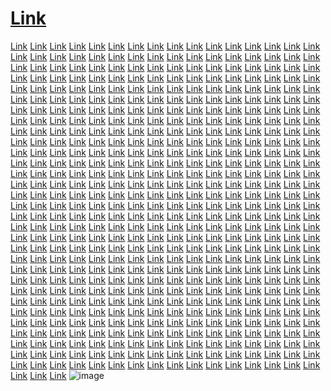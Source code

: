# <a href="https://byteplaymarketing.weebly.com/">Link</a>
<a href="https://truedatamarketing.weebly.com/">Link</a>
<a href="https://advertisingvaluesmarketing.weebly.com/">Link</a>
<a href="https://enaffiliatemarketing.weebly.com/">Link</a>
<a href="https://prbandmarketing.weebly.com/">Link</a>
<a href="https://publiccentermarketing.weebly.com/">Link</a>
<a href="https://gearcrewsmarketing.weebly.com/">Link</a>
<a href="https://analyticsgridmarketing.weebly.com/">Link</a>
<a href="https://microclickmarketing.weebly.com/">Link</a>
<a href="https://gearcrewmarketing.weebly.com/">Link</a>
<a href="https://promotelymarketing.weebly.com/">Link</a>
<a href="https://droidblendmarketing.weebly.com/">Link</a>
<a href="https://engineloopmarketing.weebly.com/">Link</a>
<a href="https://bytesscalemarketing.weebly.com/">Link</a>
<a href="https://wizportmarketing.weebly.com/">Link</a>
<a href="https://campaignblogmarketing.weebly.com/">Link</a>
<a href="https://wizscopemarketing.weebly.com/">Link</a>
<a href="https://advertisesafermarketing.weebly.com/">Link</a>
<a href="https://boxcasemarketing.weebly.com/">Link</a>
<a href="https://informaticsicmarketing.weebly.com/">Link</a>
<a href="https://retailsolutionsmarketing.weebly.com/">Link</a>
<a href="https://nanoprimemarketing.weebly.com/">Link</a>
<a href="https://cotechmarketing.weebly.com/">Link</a>
<a href="https://rackpushmarketing.weebly.com/">Link</a>
<a href="https://droiditemsmarketing.weebly.com/">Link</a>
<a href="https://audiencespacemarketing.weebly.com/">Link</a>
<a href="https://thenanoclubmarketing.weebly.com/">Link</a>
<a href="https://labscastmarketing.weebly.com/">Link</a>
<a href="https://clearcryptmarketing.weebly.com/">Link</a>
<a href="https://adideasmarketing.weebly.com/">Link</a>
<a href="https://worksboostmarketing.weebly.com/">Link</a>
<a href="https://codenessmarketing.weebly.com/">Link</a>
<a href="https://nanosolutionsmarketing.weebly.com/">Link</a>
<a href="https://rackstripemarketing.weebly.com/">Link</a>
<a href="https://microfitmarketing.weebly.com/">Link</a>
<a href="https://publicgoodsmarketing.weebly.com/">Link</a>
<a href="https://praidmarketingweb.weebly.com/">Link</a>
<a href="https://cryptardmarketing.weebly.com/">Link</a>
<a href="https://marketcharmmarketing.weebly.com/">Link</a>
<a href="https://marketlinemarketing.weebly.com/">Link</a>
<a href="https://adshousemarketing.weebly.com/">Link</a>
<a href="https://brandsnapmarketing.weebly.com/">Link</a>
<a href="https://datakitmarketing.weebly.com/">Link</a>
<a href="https://thepubliccompanymarketing.weebly.com/">Link</a>
<a href="https://targeticmarketing.weebly.com/">Link</a>
<a href="https://solidwizmarketing.weebly.com/">Link</a>
<a href="https://praidmarketing.weebly.com/">Link</a>
<a href="https://botplusmarketing.weebly.com/">Link</a>
<a href="https://boxloadmarketing.weebly.com/">Link</a>
<a href="https://revenuegoodsmarketing.weebly.com/">Link</a>
<a href="https://chipworkshopmarketing.weebly.com/">Link</a>
<a href="https://enginetiltmarketing.weebly.com/">Link</a>
<a href="https://targetglowmarketingweb.weebly.com/">Link</a>
<a href="https://expertsatlasmarketingweb.weebly.com/">Link</a>
<a href="https://revenuecaremarketing.weebly.com/">Link</a>
<a href="https://brandmodemarketing.weebly.com/">Link</a>
<a href="https://zenbrandingmarketingweb.weebly.com/">Link</a>
<a href="https://boxesgrammarketingweb.weebly.com/">Link</a>
<a href="https://campaignoptionmarketingweb.weebly.com/">Link</a>
<a href="https://bottrademarketingweb.weebly.com/">Link</a>
<a href="https://ppchillmarketingweb.weebly.com/">Link</a>
<a href="https://optimizefitmarketing.weebly.com/">Link</a>
<a href="https://targetlinemarketing.weebly.com/">Link</a>
<a href="https://wareblogmarketing.weebly.com/">Link</a>
<a href="https://advertisestoremarketing.weebly.com/">Link</a>
<a href="https://b2bmostmarketing.weebly.com/">Link</a>
<a href="https://techblogmarketing.weebly.com/">Link</a>
<a href="https://seofuelmarketing.weebly.com/">Link</a>
<a href="https://roboticssignalmarketing.weebly.com/">Link</a>
<a href="https://revenuecentremarketing.weebly.com/">Link</a>
<a href="https://thesearchgroupmarketing.weebly.com/">Link</a>
<a href="https://nibbleideasmarketing.weebly.com/">Link</a>
<a href="https://technologypropertiesmarketing.weebly.com/">Link</a>
<a href="https://brandinglayermarketing.weebly.com/">Link</a>
<a href="https://adsmostmarketing.weebly.com/">Link</a>
<a href="https://waresicmarketing.weebly.com/">Link</a>
<a href="https://realwaremarketing.weebly.com/">Link</a>
<a href="https://seofuelsmarketing.weebly.com/">Link</a>
<a href="https://droidcorpmarketing.weebly.com/">Link</a>
<a href="https://brandinggurumarketing.weebly.com/">Link</a>
<a href="https://proffermarketing.weebly.com/">Link</a>
<a href="https://thecommunicationsstudiomarketing.weebly.com/">Link</a>
<a href="https://techpassmarketing.weebly.com/">Link</a>
<a href="https://marketstripemarketingweb.weebly.com/">Link</a>
<a href="https://technologiesitemsmarketingweb.weebly.com/">Link</a>
<a href="https://pixelifymarketing.weebly.com/">Link</a>
<a href="https://warezvaluemarketingweb.weebly.com/">Link</a>
<a href="https://ppcscapemarketingweb.weebly.com/">Link</a>
<a href="https://campaigncastmarketingweb.weebly.com/">Link</a>
<a href="https://workslightmarketingweb.weebly.com/">Link</a>
<a href="https://solidseomarketingweb.weebly.com/">Link</a>
<a href="https://engineblendmarketingweb.weebly.com/">Link</a>
<a href="https://softmostmarketing.weebly.com/">Link</a>
<a href="https://marketscapemarketing.weebly.com/">Link</a>
<a href="https://affiliatelayeramarketing.weebly.com/">Link</a>
<a href="https://warezworkssmarketing.weebly.com/">Link</a>
<a href="https://bottomlineyardsmarketing.weebly.com/">Link</a>
<a href="https://nanoindusmarketing.weebly.com/">Link</a>
<a href="https://bytevibemarketing.weebly.com/">Link</a>
<a href="https://cryptdockmarketing.weebly.com/">Link</a>
<a href="https://thepixelstudiosmarketing.weebly.com/">Link</a>
<a href="https://campaignscansmarketing.weebly.com/">Link</a>
<a href="https://audiencesprimemarketing.weebly.com/">Link</a>
<a href="https://bottomlyardmarketing.weebly.com/">Link</a>
<a href="https://technofermarketingweb.weebly.com/">Link</a>
<a href="https://boxesicmarketingweb.weebly.com/">Link</a>
<a href="https://gearservicesmarketingweb.weebly.com/">Link</a>
<a href="https://nethousemarketingweb.weebly.com/">Link</a>
<a href="https://seosagamarketingweb.weebly.com/">Link</a>
<a href="https://expertssignalmarketingweb.weebly.com/">Link</a>
<a href="https://thetechnoprojectmarketing.weebly.com/">Link</a>
<a href="https://vectordeckmarketingweb.weebly.com/">Link</a>
<a href="https://bytescentermarketingweb.weebly.com/">Link</a>
<a href="https://promoteideasmarketingweb.weebly.com/">Link</a>
<a href="https://scalenedmarketingweb.weebly.com/">Link</a>
<a href="https://audiencescalemarketingweb.weebly.com/">Link</a>
<a href="https://pixellinemarketingweb.weebly.com/">Link</a>
<a href="https://communicationsfulmarketingweb.weebly.com/">Link</a>
<a href="https://chipishmarketing.weebly.com/">Link</a>
<a href="https://meshitemsmarketingweb.weebly.com/">Link</a>
<a href="https://scaletrademarketingweb.weebly.com/">Link</a>
<a href="https://boostdeckmarketingweb.weebly.com/">Link</a>
<a href="https://blogfactorymarketingwebs.weebly.com/">Link</a>
<a href="https://cyberpassmarketingweb.weebly.com/">Link</a>
<a href="https://searchspacemarketingweb.weebly.com/">Link</a>
<a href="https://wizmakermarketingweb.weebly.com/">Link</a>
<a href="https://promotevaluemarketingweb.weebly.com/">Link</a>
<a href="https://searchdeckmarketingweb.weebly.com/">Link</a>
<a href="https://blogentmarketingwebs.weebly.com/">Link</a>
<a href="https://rackconceptmarketingweb.weebly.com/">Link</a>
<a href="https://vectorenginemarketingweb.weebly.com/">Link</a>
<a href="https://microtypemarketingweb.weebly.com/">Link</a>
<a href="https://cryptifymarketings.weebly.com/">Link</a>
<a href="https://informaticsservicesmarketingweb.weebly.com/">Link</a>
<a href="https://campaignscopemarketingweb.weebly.com/">Link</a>
<a href="https://targetspanmarketingwe.weebly.com/">Link</a>
<a href="https://datashiftmarketingweb.weebly.com/">Link</a>
<a href="https://ppccorpmarketingwebs.weebly.com/">Link</a>
<a href="https://enginesyncmarketingweb.weebly.com/">Link</a>
<a href="https://zengearmarketingweb.weebly.com/">Link</a>
<a href="https://promotecharmmarketingweb.weebly.com/">Link</a>
<a href="https://byteoffermarketingweb.weebly.com/">Link</a>
<a href="https://vectoridmarketingweb.weebly.com/">Link</a>
<a href="https://growthstripemarketingweb.weebly.com/">Link</a>
<a href="https://technologyclubmarketing.weebly.com/">Link</a>
<a href="https://interactivehousemarketingweb.weebly.com/">Link</a>
<a href="https://analyticsardmarketingwe.weebly.com/">Link</a>
<a href="https://coreenginemarketing.weebly.com/">Link</a>
<a href="https://botitmarketing.weebly.com/">Link</a>
<a href="https://cybercastmarketingweb.weebly.com/">Link</a>
<a href="https://audiencehutmarketingwebs.weebly.com/">Link</a>
<a href="https://audiencenowmarketingwebs.weebly.com/">Link</a>
<a href="https://affiliatekitmarketingweb.weebly.com/">Link</a>
<a href="https://bitkitmarketingweb.weebly.com/">Link</a>
<a href="https://technoconnectmarketing.weebly.com/">Link</a>
<a href="https://promotsparkmarketing.weebly.com/">Link</a>
<a href="https://affiliatekitmarketingwebs.weebly.com/">Link</a>
<a href="https://audiencenowmarketingwebs.weebly.com/">Link</a>
<a href="https://wareloopmarketingweb.weebly.com/">Link</a>
<a href="https://technologiesspanmarketingweb.weebly.com/">Link</a>
<a href="https://informaticshubmarketingwebx.weebly.com/">Link</a>
<a href="https://technologiesspotmarketing.weebly.com/">Link</a>
<a href="https://affiliatesprintmarketing.weebly.com/">Link</a>
<a href="https://medianessmarketing.weebly.com/">Link</a>
<a href="https://softicianmarketing.weebly.com/">Link</a>
<a href="https://revenueistmarketing.weebly.com/">Link</a>
<a href="https://wizgurumarketing.weebly.com/">Link</a>
<a href="https://makeadvertisemarketing.weebly.com/">Link</a>
<a href="https://advertisingiemarketing.weebly.com/">Link</a>
<a href="https://nibblekitmarketingweb.weebly.com/">Link</a>
<a href="https://boostbasemarketingwebx.weebly.com/">Link</a>
<a href="https://roboticscastmarketing.weebly.com/">Link</a>
<a href="https://b2bhivemarketing.weebly.com/">Link</a>
<a href="https://bottomlinehutmarketing.weebly.com/">Link</a>
<a href="https://meshmakermarketing.weebly.com/">Link</a>
<a href="https://advertisingdeckmarketing.weebly.com/">Link</a>
<a href="https://advertisinglogicmarketing.weebly.com/">Link</a>
<a href="https://roboticscasemarketing.weebly.com/">Link</a>
<a href="https://netgurumarketing.weebly.com/">Link</a>
<a href="https://revenuegearmarketing.weebly.com/">Link</a>
<a href="https://analyticsivemarketing.weebly.com/">Link</a>
<a href="https://riggroupmarketing.weebly.com/">Link</a>
<a href="https://interactiveshipmarketing.weebly.com/">Link</a>
<a href="https://solidwaremarketing.weebly.com/">Link</a>
<a href="https://labsscopemarketing.weebly.com/">Link</a>
<a href="https://riglightmarketing.weebly.com/">Link</a>
<a href="https://solidsoftmarketing.weebly.com/">Link</a>
<a href="https://solidcampaignmarketing.weebly.com/">Link</a>
<a href="https://waresdesignmarketing.weebly.com/">Link</a>
<a href="https://clearboxmarketing.weebly.com/">Link</a>
<a href="https://marketingismmarketing.weebly.com/">Link</a>
<a href="https://vectorgraphmarketing.weebly.com/">Link</a>
<a href="https://interactiveatlasmarketing.weebly.com/">Link</a>
<a href="https://boxeslermarketing.weebly.com/">Link</a>
<a href="https://affiliaterisemarketing.weebly.com/">Link</a>
<a href="https://vectorfedmarketing.weebly.com/">Link</a>
<a href="https://cyberworkmarketing.weebly.com/">Link</a>
<a href="https://optimizedashmarketing.weebly.com/">Link</a>
<a href="https://boxesiummarketing.weebly.com/">Link</a>
<a href="https://analyticsshipmarketing.weebly.com/">Link</a>
<a href="https://labsstreetmarketing.weebly.com/">Link</a>
<a href="https://marketstoremarketing.weebly.com/">Link</a>
<a href="https://marketingtrademarketing.weebly.com/">Link</a>
<a href="https://rackeablemarketing.weebly.com/">Link</a>
<a href="https://vectorgrammarketing.weebly.com/">Link</a>
<a href="https://boxesdockmarketing.weebly.com/">Link</a>
<a href="https://retailvaluemarketingweb.weebly.com/">Link</a>
<a href="https://gearworkshopmarketing.weebly.com/">Link</a>
<a href="https://netbasemarketing.weebly.com/">Link</a>
<a href="https://roboticsflowmarketing.weebly.com/">Link</a>
<a href="https://b2bstormmarketing.weebly.com/">Link</a>
<a href="https://strategyatlasmarketing.weebly.com/">Link</a>
<a href="https://gearleadermarketing.weebly.com/">Link</a>
<a href="https://metarackmarketing.weebly.com/">Link</a>
<a href="https://boostvergemarketing.weebly.com/">Link</a>
<a href="https://meshmarkmarketing.weebly.com/">Link</a>
<a href="https://analyticsfuturemarketing.weebly.com/">Link</a>
<a href="https://rackbarnmarketing.weebly.com/">Link</a>
<a href="https://ppcshackmarketing.weebly.com/">Link</a>
<a href="https://roboticsservicesmarketing.weebly.com/">Link</a>
<a href="https://revenuecentermarketing.weebly.com/">Link</a>
<a href="https://trueb2bmarketing.weebly.com/">Link</a>
<a href="https://technotypemarketing.weebly.com/">Link</a>
<a href="https://gearcastmarketing.weebly.com/">Link</a>
<a href="https://optimizecapsulemarketing.weebly.com/">Link</a>
<a href="https://optimizeincmarketing.weebly.com/">Link</a>
<a href="https://rackkitmarketing.weebly.com/">Link</a>
<a href="https://realnanomarketing.weebly.com/">Link</a>
<a href="https://advertisegurumarketing.weebly.com/">Link</a>
<a href="https://technologyprojectmarketing.weebly.com/">Link</a>
<a href="https://scaletagsmarketing.weebly.com/">Link</a>
<a href="https://prkitmarketing.weebly.com/">Link</a>
<a href="https://boxardmarketing.weebly.com/">Link</a>
<a href="https://meshstockmarketing.weebly.com/">Link</a>
<a href="https://optimizestripemarketing.weebly.com/">Link</a>
<a href="https://semkitmarketing.weebly.com/">Link</a>
<a href="https://cryptcompanymarketing.weebly.com/">Link</a>
<a href="https://gearbandmarketing.weebly.com/">Link</a>
<a href="https://meshartmarketing.weebly.com/">Link</a>
<a href="https://rackshackmarketing.weebly.com/">Link</a>
<a href="https://warelogicmarketing.weebly.com/">Link</a>
<a href="https://technomethodmarketing.weebly.com/">Link</a>
<a href="https://growthatlasmarketing.weebly.com/">Link</a>
<a href="https://analyticssyncmarketing.weebly.com/">Link</a>
<a href="https://realmarketmarketing.weebly.com/">Link</a>
<a href="https://rackblogmarketing.weebly.com/">Link</a>
<a href="https://audienceloadmarketing.weebly.com/">Link</a>
<a href="https://ppcstripemarketing.weebly.com/">Link</a>
<a href="https://bottomlinefuturemarketing.weebly.com/">Link</a>
<a href="https://semportmarketing.weebly.com/">Link</a>
<a href="https://datasedmarketing.weebly.com/">Link</a>
<a href="https://campaignconnectionmarketing.weebly.com/">Link</a>
<a href="https://affiliatecastmarketing.weebly.com/">Link</a>
<a href="https://searchaidmarketing.weebly.com/">Link</a>
<a href="https://retailaidmarketing.weebly.com/">Link</a>
<a href="https://nanosidemarketing.weebly.com/">Link</a>
<a href="https://enginefermarketing.weebly.com/">Link</a>
<a href="https://bitscharmmarketing.weebly.com/">Link</a>
<a href="https://bitsscalemarketing.weebly.com/">Link</a>
<a href="https://mediacasemarketing.weebly.com/">Link</a>
<a href="https://analyticsloadmarketing.weebly.com/">Link</a>
<a href="https://seoskillmarketing.weebly.com/">Link</a>
<a href="https://retailspecialsmarketing.weebly.com/">Link</a>
<a href="https://advertisingstockmarketing.weebly.com/">Link</a>
<a href="https://roboticsartmarketing.weebly.com/">Link</a>
<a href="https://hypervectormarketing.weebly.com/">Link</a>
<a href="https://scalestockmarketing.weebly.com/">Link</a>
<a href="https://cybergraphmarketing.weebly.com/">Link</a>
<a href="https://revenuekedmarketing.weebly.com/">Link</a>
<a href="https://virtualtrademarketing.weebly.com/">Link</a>
<a href="https://informaticsianmarketing.weebly.com/">Link</a>
<a href="https://softstormmarketing.weebly.com/">Link</a>
<a href="https://advertisingsolutionsmarketing.weebly.com/">Link</a>
<a href="https://strategypalacemarketing.weebly.com/">Link</a>
<a href="https://roboticsicmarketing.weebly.com/">Link</a>
<a href="https://waremarkmarketing.weebly.com/">Link</a>
<a href="https://b2bdashmarketing.weebly.com/">Link</a>
<a href="https://semworkmarketing.weebly.com/">Link</a>
<a href="https://cryptmodemarketing.weebly.com/">Link</a>
<a href="https://virtualvaluesmarketing.weebly.com/">Link</a>
<a href="https://audiencekedmarketing.weebly.com/">Link</a>
<a href="https://ppcspotmarketing.weebly.com/">Link</a>
<a href="https://meshideasmarketing.weebly.com/">Link</a>
<a href="https://microideasmarketing.weebly.com/">Link</a>
<a href="https://technologiesconceptmarketing.weebly.com/">Link</a>
<a href="https://dataenginemarketing.weebly.com/">Link</a>
<a href="https://metagearmarketing.weebly.com/">Link</a>
<a href="https://softmarkmarketing.weebly.com/">Link</a>
<a href="https://bitvaluesmarketing.weebly.com/">Link</a>
<a href="https://bytehillmarketing.weebly.com/">Link</a>
<a href="https://boostdesignmarketing.weebly.com/">Link</a>
<a href="https://softmethodmarketing.weebly.com/">Link</a>
<a href="https://targetclickmarketing.weebly.com/">Link</a>
<a href="https://expertspassmarketing.weebly.com/">Link</a>
<a href="https://searchwaymarketing.weebly.com/">Link</a>
<a href="https://revenuesnapmarketing.weebly.com/">Link</a>
<a href="https://chiploopmarketing.weebly.com/">Link</a>
<a href="https://relationsfuturemarketing.weebly.com/">Link</a>
<a href="https://technologyindustrymarketing.weebly.com/">Link</a>
<a href="https://cryptarymarketing.weebly.com/">Link</a>
<a href="https://meshkitmarketing.weebly.com/">Link</a>
<a href="https://nibbleboostmarketing.weebly.com/">Link</a>
<a href="https://b2bspecialsmarketing.weebly.com/">Link</a>
<a href="https://startbytemarketing.weebly.com/">Link</a>
<a href="https://targetsnapmarketing.weebly.com/">Link</a>
<a href="https://affiliateshipmarketing.weebly.com/">Link</a>
<a href="https://botworksmarketing.weebly.com/">Link</a>
<a href="https://ppcboostmarketing.weebly.com/">Link</a>
<a href="https://bitloopmarketing.weebly.com/">Link</a>
<a href="https://technologyhousemarketing.weebly.com/">Link</a>
<a href="https://labsbasemarketing.weebly.com/">Link</a>
<a href="https://bytesgroupmarketing.weebly.com/">Link</a>
<a href="https://microbasemarketing.weebly.com/">Link</a>
<a href="https://cyberatlasmarketing.weebly.com/">Link</a>
<a href="https://advertisingvibemarketing.weebly.com/">Link</a>
<a href="https://bytespecialsmarketing.weebly.com/">Link</a>
<a href="https://nanorisemarketing.weebly.com/">Link</a>
<a href="https://datacastmarketing.weebly.com/">Link</a>
<a href="https://netskillmarketing.weebly.com/">Link</a>
<a href="https://mediasprintmarketing.weebly.com/">Link</a>
<a href="https://makegrowthmarketing.weebly.com/">Link</a>
<a href="https://publicconnectionmarketing.weebly.com/">Link</a>
<a href="https://cryptstartmarketing.weebly.com/">Link</a>
<a href="https://roboticsprimemarketing.weebly.com/">Link</a>
<a href="https://bytesagamarketing.weebly.com/">Link</a>
<a href="https://nanohivemarketing.weebly.com/">Link</a>
<a href="https://scaleplaymarketing.weebly.com/">Link</a>
<a href="https://pixelhillmarketing.weebly.com/">Link</a>
<a href="https://ppcstartmarketing.weebly.com/">Link</a>
<a href="https://bititemsmarketing.weebly.com/">Link</a>
<a href="https://relationscapsulemarketing.weebly.com/">Link</a>
<a href="https://labseablemarketing.weebly.com/">Link</a>
<a href="https://boxbandmarketing.weebly.com/">Link</a>
<a href="https://worksscoutmarketing.weebly.com/">Link</a>
<a href="https://cryptscopemarketing.weebly.com/">Link</a>
<a href="https://softviewmarketing.weebly.com/">Link</a>
<a href="https://searchvaluesmarketing.weebly.com/">Link</a>
<a href="https://searchlabmarketing.weebly.com/">Link</a>
<a href="https://microstartmarketingweb.weebly.com/">Link</a>
<a href="https://rigspotmarketing.weebly.com/">Link</a>
<a href="https://worksfuelmarketing.weebly.com/">Link</a>
<a href="https://technologyworkmarketing.weebly.com/">Link</a>
<a href="https://rigdashmarketing.weebly.com/">Link</a>
<a href="https://bytefitmarketing.weebly.com/">Link</a>
<a href="https://softatlasmarketing.weebly.com/">Link</a>
<a href="https://bitinmarketing.weebly.com/">Link</a>
<a href="https://boxesflowmarketing.weebly.com/">Link</a>
<a href="https://bitsivemarketing.weebly.com/">Link</a>
<a href="https://boosthutmarketing.weebly.com/">Link</a>
<a href="https://rackgroupmarketing.weebly.com/">Link</a>
<a href="https://relationsardmarketing.weebly.com/">Link</a>
<a href="https://expertsoptionmarketing.weebly.com/">Link</a>
<a href="https://roboticsbaymarketing.weebly.com/">Link</a>
<a href="https://microlabmarketing.weebly.com/">Link</a>
<a href="https://racksafermarketing.weebly.com/">Link</a>
<a href="https://enginevibemarketing.weebly.com/">Link</a>
<a href="https://solidnanomarketing.weebly.com/">Link</a>
<a href="https://netcasemarketing.weebly.com/">Link</a>
<a href="https://bottomlineworkmarketing.weebly.com/">Link</a>
<a href="https://b2bmarkmarketing.weebly.com/">Link</a>
<a href="https://cyberidmarketing.weebly.com/">Link</a>
<a href="https://advertisewaymarketing.weebly.com/">Link</a>
<a href="https://bottomlinenowmarketing.weebly.com/">Link</a>
<a href="https://seosensemarketing.weebly.com/">Link</a>
<a href="https://gearnessmarketing.weebly.com/">Link</a>
<a href="https://brandbarnmarketing.weebly.com/">Link</a>
<a href="https://advertisingmarkmarketing.weebly.com/">Link</a>
<a href="https://seogoodsmarketing.weebly.com/">Link</a>
<a href="https://adblogmarketing.weebly.com/">Link</a>
<a href="https://cybervaluesmarketing.weebly.com/">Link</a>
<a href="https://audiencebandmarketing.weebly.com/">Link</a>
<a href="https://upaffiliatemarketing.weebly.com/">Link</a>
<a href="https://enginelinemarketing.weebly.com/">Link</a>
<a href="https://communicationssnapmarketing.weebly.com/">Link</a>
<a href="https://hyperadsmarketing.weebly.com/">Link</a>
<a href="https://pixelservicesmarketing.weebly.com/">Link</a>
<a href="https://retailianmarketing.weebly.com/">Link</a>
<a href="https://targetfactorymarketing.weebly.com/">Link</a>
<a href="https://audiencepalacemarketing.weebly.com/">Link</a>
<a href="https://netatlasmarketing.weebly.com/">Link</a>
<a href="https://meshdesignmarketing.weebly.com/">Link</a>
<a href="https://warezoptionmarketing.weebly.com/">Link</a>
<a href="https://seobandmarketing.weebly.com/">Link</a>
<a href="https://targetcorpmarketing.weebly.com/">Link</a>
<a href="https://seoshiftmarketing.weebly.com/">Link</a>
<a href="https://softisemarketing.weebly.com/">Link</a>
<a href="https://bytesstoremarketing.weebly.com/">Link</a>
<a href="https://technoworkmarketing.weebly.com/">Link</a>
<a href="https://strategyretailsmarketing.weebly.com/">Link</a>
<a href="https://datasyncmarketing.weebly.com/">Link</a>
<a href="https://targetidmarketing.weebly.com/">Link</a>
<a href="https://publicscanmarketing.weebly.com/">Link</a>
<a href="https://marketpushmarketing.weebly.com/">Link</a>
<a href="https://meshfuturemarketing.weebly.com/">Link</a>
<a href="https://pixelmostmarketing.weebly.com/">Link</a>
<a href="https://netclickmarketing.weebly.com/">Link</a>
<a href="https://cryptiedmarketing.weebly.com/">Link</a>
<a href="https://publicloadmarketing.weebly.com/">Link</a>
<a href="https://targetlayermarketing.weebly.com/">Link</a>
<a href="https://boxesbarnmarketing.weebly.com/">Link</a>
<a href="https://communicationsicmarketing.weebly.com/">Link</a>
<a href="https://viralcasemarketing.weebly.com/">Link</a>
<a href="https://activeoptimizemarketing.weebly.com/">Link</a>
<a href="https://advertisestartmarketing.weebly.com/">Link</a>
<a href="https://promotescalemarketing.weebly.com/">Link</a>
<a href="https://zenrackmarketing.weebly.com/">Link</a>
<a href="https://technologiestypemarketing.weebly.com/">Link</a>
<a href="https://technospanmarketing.weebly.com/">Link</a>
<a href="https://datavaluemarketing.weebly.com/">Link</a>
<a href="https://roboticsmodemarketing.weebly.com/">Link</a>
<a href="https://botmakermarketing.weebly.com/">Link</a>
<a href="https://semartmarketing.weebly.com/">Link</a>
<a href="https://labsyardmarketing.weebly.com/">Link</a>
<a href="https://advertisingitymarketing.weebly.com/">Link</a>
<a href="https://mediaworkshopmarketing.weebly.com/">Link</a>
<a href="https://wizlinemarketing.weebly.com/">Link</a>
<a href="https://searchlinemarketing.weebly.com/">Link</a>
<a href="https://mediaworkshopmarketing.weebly.com/">Link</a>
<a href="https://roboticshubmarketing.weebly.com/">Link</a>
<a href="https://gearworksmarketing.weebly.com/">Link</a>
<a href="https://nibblepushmarketing.weebly.com/">Link</a>
<a href="https://technologiesismmarketing.weebly.com/">Link</a>
<a href="https://campaignstockmarketing.weebly.com/">Link</a>
<a href="https://campaignsignalmarketing.weebly.com/">Link</a>
<a href="https://advertisekitmarketing.weebly.com/">Link</a>
<a href="https://rackfuelmarketing.weebly.com/">Link</a>
<a href="https://retailfocusmarketing.weebly.com/">Link</a>
<a href="https://promotegedmarketing.weebly.com/">Link</a>
<a href="https://marketdesignmarketing.weebly.com/">Link</a>
<a href="https://marketsagamarketing.weebly.com/">Link</a>
<a href="https://adgrammarketing.weebly.com/">Link</a>
<a href="https://cybersolutionsmarketing.weebly.com/">Link</a>
<a href="https://ppcvergemarketing.weebly.com/">Link</a>
<a href="https://gearconnectionmarketing.weebly.com/">Link</a>
<a href="https://communicationsclickmarketing.weebly.com/">Link</a>
<a href="https://advertiseglowmarketing.weebly.com/">Link</a>
<a href="https://truebottomlinemarketing.weebly.com/">Link</a>
<a href="https://droidyardmarketing.weebly.com/">Link</a>
<a href="https://marketingenginemarketing.weebly.com/">Link</a>
<a href="https://droidismmarketing.weebly.com/">Link</a>
<a href="https://cyberkitmarketing.weebly.com/">Link</a>
<a href="https://viralmakermarketing.weebly.com/">Link</a>
<a href="https://retailgearmarketing.weebly.com/">Link</a>
<a href="https://adscalemarketing.weebly.com/">Link</a>
<a href="https://technonedmarketing.weebly.com/">Link</a>
<a href="https://realanalyticsmarketing.weebly.com/">Link</a>
<a href="https://microbandmarketing.weebly.com/">Link</a>
<a href="https://warezmethodmarketing.weebly.com/">Link</a>
<a href="https://technologiesartmarketing.weebly.com/">Link</a>
<a href="https://analyticshutmarketing.weebly.com/">Link</a>
<a href="https://warezpushmarketing.weebly.com/">Link</a>
<a href="https://optimizegurumarketing.weebly.com/">Link</a>
<a href="https://searchishmarketing.weebly.com/">Link</a>
<a href="https://technologyscanmarketing.weebly.com/">Link</a>
<a href="https://audiencegridmarketing.weebly.com/">Link</a>
<a href="https://softsafermarketing.weebly.com/">Link</a>
<a href="https://growthkitmarketing.weebly.com/">Link</a>
<a href="https://advertisingifymarketing.weebly.com/">Link</a>
<a href="https://communicationsartmarketing.weebly.com/">Link</a>
<a href="https://nanoskillmarketing.weebly.com/">Link</a>
<a href="https://adsrisemarketing.weebly.com/">Link</a>
<a href="https://droidcompanymarketing.weebly.com/">Link</a>
<a href="https://rackfeedmarketing.weebly.com/">Link</a>
<a href="https://labssensemarketing.weebly.com/">Link</a>
<a href="https://interactivemodemarketing.weebly.com/">Link</a>
<a href="https://targetviewmarketing.weebly.com/">Link</a>
<a href="https://communicationshubmarketing.weebly.com/">Link</a>
<a href="https://activecommunicationsmarketing.weebly.com/">Link</a>
<a href="https://vectorconnectionmarketing.weebly.com/">Link</a>
<a href="https://adsyncmarketing.weebly.com/">Link</a>
<a href="https://botspanmarketing.weebly.com/">Link</a>
<a href="https://boxclickmarketing.weebly.com/">Link</a>
<a href="https://truebottomlinemarketing.weebly.com/">Link</a>
<a href="https://relationssprintmarketing.weebly.com/">Link</a>
<a href="https://labsscalemarketing.weebly.com/">Link</a>
<a href="https://retailhivemarketing.weebly.com/">Link</a>
<a href="https://brandingsafermarketing.weebly.com/">Link</a>
<a href="https://admodemarketing.weebly.com/">Link</a>
<a href="https://warefitmarketingse.weebly.com/">Link</a>
<a href="https://marketingifymarketingse.weebly.com/">Link</a>
<a href="https://optimizegridmarketingse.weebly.com/">Link</a>
<a href="https://nibbleclubmarketingse.weebly.com/">Link</a>
<a href="https://marketdeckmarketingse.weebly.com/">Link</a>
<a href="https://wizplusmarketingse.weebly.com/">Link</a>
<a href="https://adsplusmarketingse.weebly.com/">Link</a>
<a href="https://worksdesignmarketingse.weebly.com/">Link</a>
<a href="https://startsemmarketingse.weebly.com/">Link</a>
<a href="https://bitgrammarketingse.weebly.com/">Link</a>
<a href="https://nanovergemarketingse.weebly.com/">Link</a>
<a href="https://advertisingwaymarketingse.weebly.com/">Link</a>
<a href="https://makevirtualmarketingse.weebly.com/">Link</a>
<a href="https://dataservicesmarketingse.weebly.com/">Link</a>
<a href="https://b2bcentermarketingse.weebly.com/">Link</a>
<a href="https://ensemmarketingse.weebly.com/">Link</a>
<a href="https://nanoensmarketingse.weebly.com/">Link</a>
<a href="https://cryptdashmarketingse.weebly.com/">Link</a>
<a href="https://warezviewmarketingse.weebly.com/">Link</a>
<a href="https://workspushmarketingse.weebly.com/">Link</a>
<a href="https://droidindustrymarketingse.weebly.com/">Link</a>
<a href="https://seomodemarketingse.weebly.com/">Link</a>
![image](https://github.com/navtech02/seo01/assets/160998108/1f5e7ab7-27cf-473b-aa95-27fe7d06e235)
